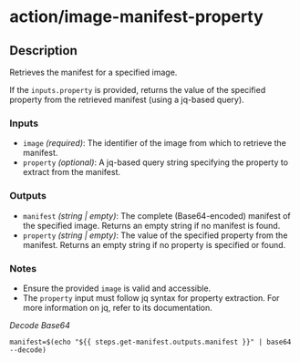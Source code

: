 # action/image-manifest-property

## Description
Retrieves the manifest for a specified image.

If the `inputs.property` is provided, returns the value of the specified property from the retrieved manifest (using a jq-based query).

### Inputs
- ``image`` _(required)_: The identifier of the image from which to retrieve the manifest.
- ``property`` _(optional)_: A jq-based query string specifying the property to extract from the manifest.

### Outputs
- ``manifest`` _(string | empty)_: The complete (Base64-encoded) manifest of the specified image. Returns an empty string if no manifest is found.
- ``property`` _(string | empty)_: The value of the specified property from the manifest. Returns an empty string if no property is specified or found.

### Notes
- Ensure the provided `image` is valid and accessible.
- The `property` input must follow jq syntax for property extraction. For more information on jq, refer to its documentation.

_Decode Base64_
````
manifest=$(echo "${{ steps.get-manifest.outputs.manifest }}" | base64 --decode)
````
